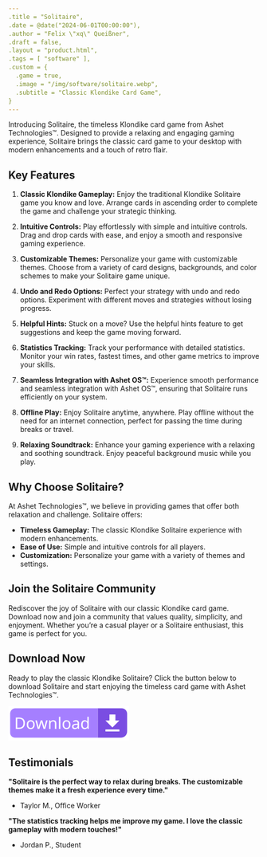 ```yaml
---
.title = "Solitaire",
.date = @date("2024-06-01T00:00:00"),
.author = "Felix \"xq\" Queißner",
.draft = false,
.layout = "product.html",
.tags = [ "software" ],
.custom = {
  .game = true,
  .image = "/img/software/solitaire.webp",
  .subtitle = "Classic Klondike Card Game",
}
---
```


Introducing Solitaire, the timeless Klondike card game from Ashet Technologies™. Designed to provide a relaxing and engaging gaming experience, Solitaire brings the classic card game to your desktop with modern enhancements and a touch of retro flair.

## Key Features

1. **Classic Klondike Gameplay:**
Enjoy the traditional Klondike Solitaire game you know and love. Arrange cards in ascending order to complete the game and challenge your strategic thinking.

2. **Intuitive Controls:**
Play effortlessly with simple and intuitive controls. Drag and drop cards with ease, and enjoy a smooth and responsive gaming experience.

3. **Customizable Themes:**
Personalize your game with customizable themes. Choose from a variety of card designs, backgrounds, and color schemes to make your Solitaire game unique.

4. **Undo and Redo Options:**
Perfect your strategy with undo and redo options. Experiment with different moves and strategies without losing progress.

5. **Helpful Hints:**
Stuck on a move? Use the helpful hints feature to get suggestions and keep the game moving forward.

6. **Statistics Tracking:**
Track your performance with detailed statistics. Monitor your win rates, fastest times, and other game metrics to improve your skills.

7. **Seamless Integration with Ashet OS™:**
Experience smooth performance and seamless integration with Ashet OS™, ensuring that Solitaire runs efficiently on your system.

8. **Offline Play:**
Enjoy Solitaire anytime, anywhere. Play offline without the need for an internet connection, perfect for passing the time during breaks or travel.

9. **Relaxing Soundtrack:**
Enhance your gaming experience with a relaxing and soothing soundtrack. Enjoy peaceful background music while you play.

## Why Choose Solitaire?

At Ashet Technologies™, we believe in providing games that offer both relaxation and challenge. Solitaire offers:

- **Timeless Gameplay:** The classic Klondike Solitaire experience with modern enhancements.
- **Ease of Use:** Simple and intuitive controls for all players.
- **Customization:** Personalize your game with a variety of themes and settings.

## Join the Solitaire Community

Rediscover the joy of Solitaire with our classic Klondike card game. Download now and join a community that values quality, simplicity, and enjoyment. Whether you’re a casual player or a Solitaire enthusiast, this game is perfect for you.

## Download Now

Ready to play the classic Klondike Solitaire? Click the button below to download Solitaire and start enjoying the timeless card game with Ashet Technologies™.

[![Download Solitaire](download.svg)](javascript:install())

## Testimonials

**"Solitaire is the perfect way to relax during breaks. The customizable themes make it a fresh experience every time."**
- Taylor M., Office Worker

**"The statistics tracking helps me improve my game. I love the classic gameplay with modern touches!"**
- Jordan P., Student
